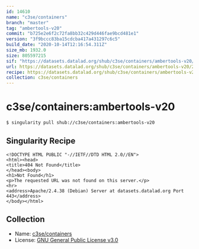 ```yaml
---
id: 14610
name: "c3se/containers"
branch: "master"
tag: "ambertools-v20"
commit: "b725e2e6f2c72fa8bb32c429d446fae9bcd481e1"
version: "3f9bccc83ba15cdcba417a431297c6c5"
build_date: "2020-10-14T12:16:54.311Z"
size_mb: 1932.0
size: 805597215
sif: "https://datasets.datalad.org/shub/c3se/containers/ambertools-v20/2020-10-14-b725e2e6-3f9bccc8/3f9bccc83ba15cdcba417a431297c6c5.sif"
url: https://datasets.datalad.org/shub/c3se/containers/ambertools-v20/2020-10-14-b725e2e6-3f9bccc8/
recipe: https://datasets.datalad.org/shub/c3se/containers/ambertools-v20/2020-10-14-b725e2e6-3f9bccc8/Singularity
collection: c3se/containers
---
```


# c3se/containers:ambertools-v20

```bash
$ singularity pull shub://c3se/containers:ambertools-v20
```

## Singularity Recipe

```singularity
<!DOCTYPE HTML PUBLIC "-//IETF//DTD HTML 2.0//EN">
<html><head>
<title>404 Not Found</title>
</head><body>
<h1>Not Found</h1>
<p>The requested URL was not found on this server.</p>
<hr>
<address>Apache/2.4.38 (Debian) Server at datasets.datalad.org Port 443</address>
</body></html>
```

## Collection

 - Name: [c3se/containers](https://github.com/c3se/containers)
 - License: [GNU General Public License v3.0](https://api.github.com/licenses/gpl-3.0)

